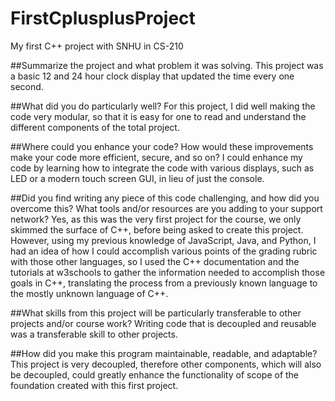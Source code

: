 # FirstCplusplusProject
My first C++ project with SNHU in CS-210

##Summarize the project and what problem it was solving.
This project was a basic 12 and 24 hour clock display that updated the time every one second.

##What did you do particularly well?
For this project, I did well making the code very modular, so that it is easy for one to read and understand the different components of the total project.

##Where could you enhance your code? How would these improvements make your code more efficient, secure, and so on?
I could enhance my code by learning how to integrate the code with various displays, such as LED or a modern touch screen GUI, in lieu of just the console.

##Did you find writing any piece of this code challenging, and how did you overcome this? What tools and/or resources are you adding to your support network?
Yes, as this was the very first project for the course, we only skimmed the surface of C++, before being asked to create this project.  However, using my previous knowledge of JavaScript, Java, and Python, I had an idea of how I could accomplish various points of the grading rubric with those other languages, so I used the C++ documentation and the tutorials at w3schools to gather the information needed to accomplish those goals in C++, translating the process from a previously known language to the mostly unknown language of C++.

##What skills from this project will be particularly transferable to other projects and/or course work?
Writing code that is decoupled and reusable was a transferable skill to other projects.

##How did you make this program maintainable, readable, and adaptable?
This project is very decoupled, therefore other components, which will also be decoupled, could greatly enhance the functionality of scope of the foundation created with this first project.
